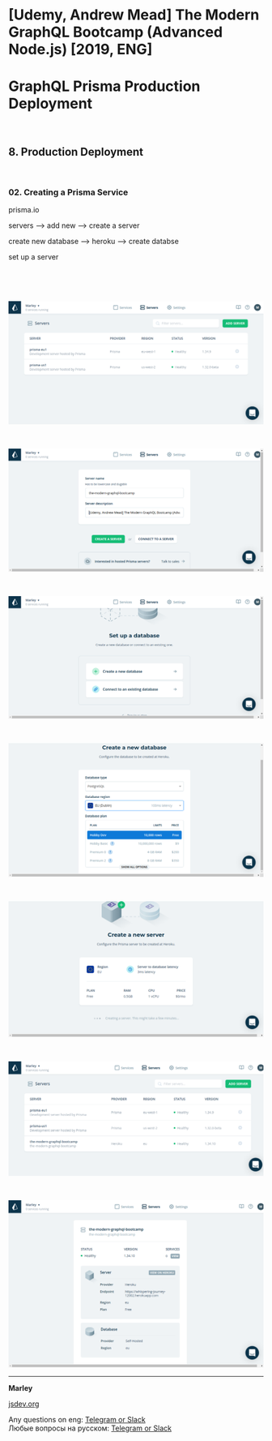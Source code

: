 # [Udemy, Andrew Mead] The Modern GraphQL Bootcamp (Advanced Node.js) [2019, ENG]

# GraphQL Prisma Production Deployment

<br/>

## 8. Production Deployment

<br/>

### 02. Creating a Prisma Service

prisma.io

servers --> add new --> create a server

create new database --> heroku --> create databse

set up a server

<br/>
<br/>

<br/>

![Application](../img/pic-08-01.png?raw=true)

<br/>

![Application](../img/pic-08-02.png?raw=true)

<br/>

![Application](../img/pic-08-03.png?raw=true)

<br/>

![Application](../img/pic-08-04.png?raw=true)

<br/>

![Application](../img/pic-08-05.png?raw=true)

<br/>

![Application](../img/pic-08-06.png?raw=true)

<br/>

![Application](../img/pic-08-07.png?raw=true)

---

**Marley**

<a href="https://jsdev.org">jsdev.org</a>

Any questions on eng: <a href="https://jsdev.org/chat/">Telegram or Slack</a>  
Любые вопросы на русском: <a href="https://jsdev.ru/chat/">Telegram or Slack</a>
